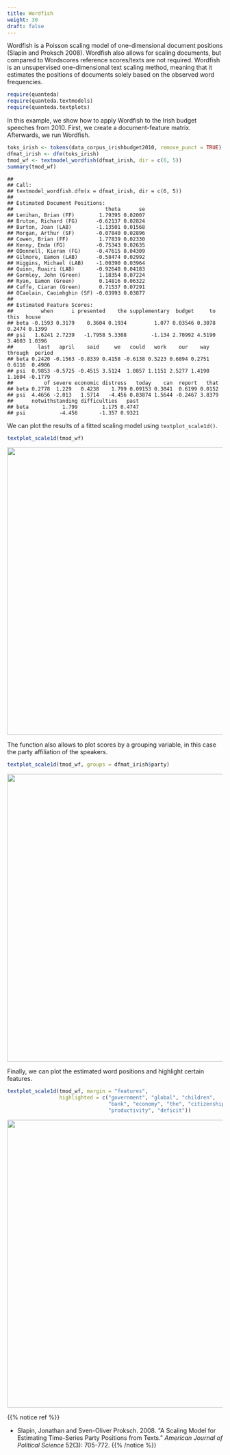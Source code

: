 ```yaml
---
title: Wordfish
weight: 30
draft: false
---
```


Wordfish is a Poisson scaling model of one-dimensional document positions (Slapin and Proksch 2008). Wordfish also allows for scaling documents, but compared to Wordscores reference scores/texts are not required. Wordfish is an unsupervised one-dimensional text scaling method, meaning that it estimates the positions of documents solely based on the observed word frequencies. 


```r
require(quanteda)
require(quanteda.textmodels)
require(quanteda.textplots)
```

In this example, we show how to apply Wordfish to the Irish budget speeches from 2010. First, we create a document-feature matrix. Afterwards, we run Wordfish.


```r
toks_irish <- tokens(data_corpus_irishbudget2010, remove_punct = TRUE)
dfmat_irish <- dfm(toks_irish)
tmod_wf <- textmodel_wordfish(dfmat_irish, dir = c(6, 5))
summary(tmod_wf)
```

```
## 
## Call:
## textmodel_wordfish.dfm(x = dfmat_irish, dir = c(6, 5))
## 
## Estimated Document Positions:
##                              theta      se
## Lenihan, Brian (FF)        1.79395 0.02007
## Bruton, Richard (FG)      -0.62137 0.02824
## Burton, Joan (LAB)        -1.13501 0.01568
## Morgan, Arthur (SF)       -0.07840 0.02896
## Cowen, Brian (FF)          1.77839 0.02330
## Kenny, Enda (FG)          -0.75343 0.02635
## ODonnell, Kieran (FG)     -0.47615 0.04309
## Gilmore, Eamon (LAB)      -0.58474 0.02992
## Higgins, Michael (LAB)    -1.00390 0.03964
## Quinn, Ruairi (LAB)       -0.92648 0.04183
## Gormley, John (Green)      1.18354 0.07224
## Ryan, Eamon (Green)        0.14816 0.06322
## Cuffe, Ciaran (Green)      0.71537 0.07291
## OCaolain, Caoimhghin (SF) -0.03993 0.03877
## 
## Estimated Feature Scores:
##         when      i presented    the supplementary  budget     to   this  house
## beta -0.1593 0.3179    0.3604 0.1934         1.077 0.03546 0.3078 0.2474 0.1399
## psi   1.6241 2.7239   -1.7958 5.3308        -1.134 2.70992 4.5190 3.4603 1.0396
##        last   april    said     we   could   work    our    way through  period
## beta 0.2420 -0.1563 -0.8339 0.4158 -0.6138 0.5223 0.6894 0.2751  0.6116  0.4986
## psi  0.9853 -0.5725 -0.4515 3.5124  1.0857 1.1151 2.5277 1.4190  1.1604 -0.1779
##          of severe economic distress   today    can  report   that
## beta 0.2778  1.229   0.4238    1.799 0.09153 0.3041  0.6199 0.0152
## psi  4.4656 -2.013   1.5714   -4.456 0.83874 1.5644 -0.2467 3.8379
##      notwithstanding difficulties   past
## beta           1.799        1.175 0.4747
## psi           -4.456       -1.357 0.9321
```

We can plot the results of a fitted scaling model using `textplot_scale1d()`.


```r
textplot_scale1d(tmod_wf)
```

<img src="/machine-learning/wordfish.en_files/figure-html/unnamed-chunk-3-1.png" width="672" />

The function also allows to plot scores by a grouping variable, in this case the party affiliation of the speakers.


```r
textplot_scale1d(tmod_wf, groups = dfmat_irish$party)
```

<img src="/machine-learning/wordfish.en_files/figure-html/unnamed-chunk-4-1.png" width="672" />

Finally, we can plot the estimated word positions and highlight certain features.


```r
textplot_scale1d(tmod_wf, margin = "features", 
                 highlighted = c("government", "global", "children", 
                                 "bank", "economy", "the", "citizenship",
                                 "productivity", "deficit"))
```

<img src="/machine-learning/wordfish.en_files/figure-html/unnamed-chunk-5-1.png" width="672" />

{{% notice ref %}}
- Slapin, Jonathan and Sven-Oliver Proksch. 2008. "A Scaling Model for Estimating Time-Series Party Positions from Texts." _American Journal of Political Science_ 52(3): 705-772.
{{% /notice %}}
